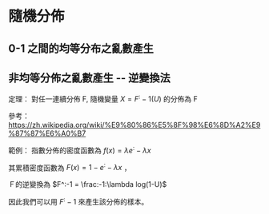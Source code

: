 # 隨機分佈

## 0-1 之間的均等分布之亂數產生



## 


## 非均等分佈之亂數產生 -- 逆變換法

定理： 對任一連續分佈 F, 隨機變量 $X = F^:-1(U)$ 的分佈為 F

參考： https://zh.wikipedia.org/wiki/%E9%80%86%E5%8F%98%E6%8D%A2%E9%87%87%E6%A0%B7

範例： 指數分佈的密度函數為 $f(x) = \lambda e^:-\lambda x$ 

其累積密度函數為 $F(x) = 1-e^:-\lambda x$ ， 

Ｆ的逆變換為 $F^:-1 = \frac:-1:\lambda log(1-U)$

因此我們可以用 $F^:-1$ 來產生該分佈的樣本。

